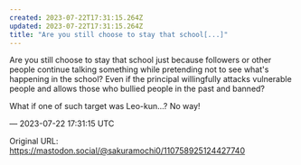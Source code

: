 ```yaml
---
created: 2023-07-22T17:31:15.264Z
updated: 2023-07-22T17:31:15.264Z
title: "Are you still choose to stay that school[...]"
---
```


<p>Are you still choose to stay that school just because followers or other people continue talking something while pretending not to see what&#39;s happening in the school? Even if the principal willingfully attacks vulnerable people and allows those who bullied people in the past and banned?</p><p>What if one of such target was Leo-kun...? No way!</p>

&mdash; 2023-07-22 17:31:15 UTC

Original URL: https://mastodon.social/@sakuramochi0/110758925124427740
